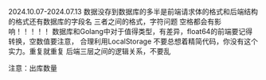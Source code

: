 2024.10.07-2024.07.13
数据没存到数据库的多半是前端请求体的格式和后端结构的格式还有数据库的字段名 三者之间的格式，字符问题 
空格都会有影响！！！！！
数据库和Golang中对于值得类型，有差异，float64的前端要记得转换，空数值要注意，
合理利用LocalStorage
不要总想着精简代码，你没有这个实力。重复就重复
后端三层之间的逻辑关系，不要乱

注意：出库数量

